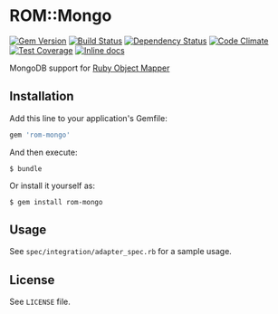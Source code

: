 [gem]: https://rubygems.org/gems/rom-mongo
[travis]: https://travis-ci.org/rom-rb/rom-mongo
[gemnasium]: https://gemnasium.com/rom-rb/rom-mongo
[codeclimate]: https://codeclimate.com/github/rom-rb/rom-mongo
[inchpages]: http://inch-ci.org/github/rom-rb/rom-mongo

# ROM::Mongo

[![Gem Version](https://badge.fury.io/rb/rom-mongo.svg)][gem]
[![Build Status](https://travis-ci.org/rom-rb/rom-mongo.svg?branch=master)][travis]
[![Dependency Status](https://gemnasium.com/rom-rb/rom-mongo.png)][gemnasium]
[![Code Climate](https://codeclimate.com/github/rom-rb/rom-mongo/badges/gpa.svg)][codeclimate]
[![Test Coverage](https://codeclimate.com/github/rom-rb/rom-mongo/badges/coverage.svg)][codeclimate]
[![Inline docs](http://inch-ci.org/github/rom-rb/rom-mongo.svg?branch=master)][inchpages]

MongoDB support for [Ruby Object Mapper](https://github.com/rom-rb/rom)

## Installation

Add this line to your application's Gemfile:

```ruby
gem 'rom-mongo'
```

And then execute:

    $ bundle

Or install it yourself as:

    $ gem install rom-mongo

## Usage

See `spec/integration/adapter_spec.rb` for a sample usage.

## License

See `LICENSE` file.

